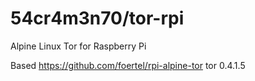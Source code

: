# 54cr4m3n70/tor-rpi
Alpine Linux Tor for Raspberry Pi

Based https://github.com/foertel/rpi-alpine-tor
tor 0.4.1.5
